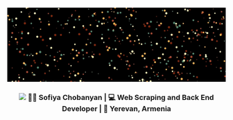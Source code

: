 <p align="center">
  <img src="images/github.gif" alt="Hello, I am Sofiya" />
</p>

<div align="center">
<h3><img src="https://media.giphy.com/media/fwbZnTftCXVocKzfxR/giphy.gif?cid=ecf05e47d1jajgi3i21wutdl4h2yp5ko3hfwukcn7x2jkzhq&rid=giphy.gif&ct=g" width="40"> 👩‍💻 Sofiya Chobanyan | 💻 Web Scraping and Back End Developer | 📍 Yerevan, Armenia </h3>
</div>

<!--
**Sofiyayan/Sofiyayan** is a ✨ _special_ ✨ repository because its `README.md` (this file) appears on your GitHub profile.

Here are some ideas to get you started:

- 🔭 I’m currently working on ...
- 🌱 I’m currently learning ...
- 👯 I’m looking to collaborate on ...
- 🤔 I’m looking for help with ...
- 💬 Ask me about ...
- 📫 How to reach me: ...
- 😄 Pronouns: ...
- ⚡ Fun fact: ...
-->
